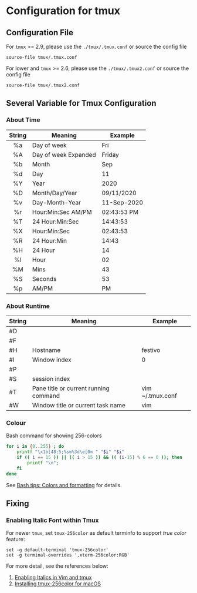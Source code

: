 # Configuration for tmux

## Configuration File
For `tmux` >= 2.9, please use the `./tmux/.tmux.conf` or source the config file
```tmux
source-file tmux/.tmux.conf
```

For lower and `tmux` >= 2.6, please use the `./tmux/.tmux2.conf` or source the config file
```tmux
source-file tmux/.tmux2.conf
```

## Several Variable for Tmux Configuration
### About Time
| String | Meaning                | Example       |
| :----: | ---------------------- | ------------- |
| %a     | Day of week            | Fri           |
| %A     | Day of week Expanded   | Friday        |
| %b     | Month                  | Sep           |
| %d     | Day                    | 11            |
| %Y     | Year                   | 2020          |
| %D     | Month/Day/Year         | 09/11/2020    |
| %v     | Day-Month-Year         | 11-Sep-2020   |
| %r     | Hour:Min:Sec AM/PM     | 02:43:53 PM   |
| %T     | 24 Hour:Min:Sec        | 14:43:53      |
| %X     | Hour:Min:Sec           | 02:43:53      |
| %R     | 24 Hour:Min            | 14:43         |
| %H     | 24 Hour                | 14            |
| %l     | Hour                   | 02            |
| %M     | Mins                   | 43            |
| %S     | Seconds                | 53            |
| %p     | AM/PM                  | PM            |

### About Runtime
| String   | Meaning                                 | Example            |
| -------- | --------------------------------------- | ------------------ |
| #D       |                                         |                    |
| #F       |                                         |                    |
| #H       | Hostname                                | festivo            |
| #I       | Window index                            | 0                  |
| #P       |                                         |                    |
| #S       | session index                           |                    |
| #T       | Pane title or current running command   | vim ~/.tmux.conf   |
| #W       | Window title or current task name       | vim                |

### Colour
Bash command for showing 256-colors
```sh
for i in {0..255} ; do
    printf "\x1b[48;5;%sm%3d\e[0m " "$i" "$i"
    if (( i == 15 )) || (( i > 15 )) && (( (i-15) % 6 == 0 )); then
        printf "\n";
    fi
done
```
See [Bash tips: Colors and formatting](https://misc.flogisoft.com/bash/tip_colors_and_formatting) for details.

## Fixing
### Enabling Italic Font within Tmux
For newer `tmux`, set `tmux-256color` as default terminfo to support *true color* feature:
```tmux
set -g default-terminal 'tmux-256color'
set -g terminal-overrides ',xterm-256color:RGB'
```
For more detail, see the references below:
1. [Enabling Italics in Vim and tmux](https://rsapkf.xyz/blog/enabling-italics-vim-tmux)
2. [Installing tmux-256color for macOS](https://gist.github.com/bbqtd/a4ac060d6f6b9ea6fe3aabe735aa9d95)
